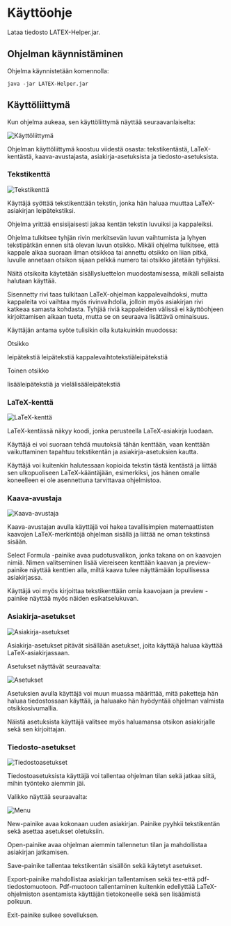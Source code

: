 # Käyttöohje
Lataa tiedosto LATEX-Helper.jar.

## Ohjelman käynnistäminen
Ohjelma käynnistetään komennolla:
```
java -jar LATEX-Helper.jar
```

## Käyttöliittymä
Kun ohjelma aukeaa, sen käyttöliittymä näyttää seuraavanlaiselta:

![Käyttöliittymä](https://github.com/alekmus/LATEX-Helper/blob/master/dokumentointi/latexhelperui.png)

Ohjelman käyttöliittymä koostuu viidestä osasta: tekstikentästä, LaTeX-kentästä, kaava-avustajasta, asiakirja-asetuksista ja tiedosto-asetuksista.

### Tekstikenttä
![Tekstikenttä](https://github.com/alekmus/LATEX-Helper/blob/master/dokumentointi/latexhelperuitextfield.png)

Käyttäjä syöttää tekstikenttään tekstin, jonka hän haluaa muuttaa LaTeX-asiakirjan leipätekstiksi.

Ohjelma yrittää ensisijaisesti jakaa kentän tekstin luvuiksi ja kappaleiksi.

Ohjelma tulkitsee tyhjän rivin merkitsevän luvun vaihtumista ja lyhyen tekstipätkän ennen sitä olevan luvun otsikko. Mikäli ohjelma tulkitsee, että kappale alkaa suoraan ilman otsikkoa tai annettu otsikko on liian pitkä, luvulle annetaan otsikon sijaan pelkkä numero tai otsikko jätetään tyhjäksi.

Näitä otsikoita käytetään sisällysluettelon muodostamisessa, mikäli sellaista halutaan käyttää.

Sisennetty rivi taas tulkitaan LaTeX-ohjelman kappalevaihdoksi, mutta kappaleita voi vaihtaa myös rivinvaihdolla, jolloin myös asiakirjan rivi katkeaa samasta kohdasta. Tyhjää riviä kappaleiden välissä ei käyttöohjeen kirjoittamisen aikaan tueta, mutta se on seuraava lisättävä ominaisuus.

Käyttäjän antama syöte tulisikin olla kutakuinkin muodossa:

 Otsikko

leipätekstiä leipätekstiä
    kappalevaihtotekstiäleipätekstiä

Toinen otsikko

lisääleipätekstiä ja vielälisääleipätekstiä

### LaTeX-kenttä
![LaTeX-kenttä](https://github.com/alekmus/LATEX-Helper/blob/master/dokumentointi/latexhelperuitargetfield.png)

LaTeX-kentässä näkyy koodi, jonka perusteella LaTeX-asiakirja luodaan.

Käyttäjä ei voi suoraan tehdä muutoksiä tähän kenttään, vaan kenttään vaikuttaminen tapahtuu tekstikentän ja asiakirja-asetuksien kautta.

Käyttäjä voi kuitenkin halutessaan kopioida tekstin tästä kentästä ja liittää sen ulkopuoliseen LaTeX-kääntäjään, esimerkiksi, jos hänen omalle koneelleen ei ole asennettuna tarvittavaa ohjelmistoa.

### Kaava-avustaja
![Kaava-avustaja](https://github.com/alekmus/LATEX-Helper/blob/master/dokumentointi/latexhelperuiformula.png)

Kaava-avustajan avulla käyttäjä voi hakea tavallisimpien matemaattisten kaavojen LaTeX-merkintöjä ohjelman sisällä ja liittää ne oman tekstinsä sisään.

Select Formula -painike avaa pudotusvalikon, jonka takana on on kaavojen nimiä. Nimen valitseminen lisää viereiseen kenttään kaavan ja preview-painike näyttää kenttien alla, miltä kaava tulee näyttämään lopullisessa asiakirjassa.

Käyttäjä voi myös kirjoittaa tekstikenttään omia kaavojaan ja preview -painike näyttää myös näiden esikatselukuvan.

### Asiakirja-asetukset
![Asiakirja-asetukset](https://github.com/alekmus/LATEX-Helper/blob/master/dokumentointi/latexhelperuisettingspng.png)

Asiakirja-asetukset pitävät sisällään asetukset, joita käyttäjä haluaa käyttää LaTeX-asiakirjassaan.

Asetukset näyttävät seuraavalta:

![Asetukset](https://github.com/alekmus/LATEX-Helper/blob/master/dokumentointi/settings.png)

Asetuksien avulla käyttäjä voi muun muassa määrittää, mitä paketteja hän haluaa tiedostossaan käyttää, ja haluaako hän hyödyntää ohjelman valmista otsikkosivumallia.

Näistä asetuksista käyttäjä valitsee myös haluamansa otsikon asiakirjalle sekä sen kirjoittajan.

### Tiedosto-asetukset
![Tiedostoasetukset](https://github.com/alekmus/LATEX-Helper/blob/master/dokumentointi/latexhelperuimenu.png)

Tiedostoasetuksista käyttäjä voi tallentaa ohjelman tilan sekä jatkaa siitä, mihin työnteko aiemmin jäi.

Valikko näyttää seuraavalta:

![Menu](https://github.com/alekmus/LATEX-Helper/blob/master/dokumentointi/filemenu.png)

New-painike avaa kokonaan uuden asiakirjan. Painike pyyhkii tekstikentän sekä asettaa asetukset oletuksiin.

Open-painike avaa ohjelman aiemmin tallennetun tilan ja mahdollistaa asiakirjan jatkamisen.

Save-painike tallentaa tekstikentän sisällön sekä käytetyt asetukset.

Export-painike mahdollistaa asiakirjan tallentamisen sekä tex-että pdf-tiedostomuotoon. Pdf-muotoon tallentaminen kuitenkin edellyttää LaTeX-ohjelmiston asentamista käyttäjän tietokoneelle sekä sen lisäämistä polkuun.

Exit-painike sulkee sovelluksen.

